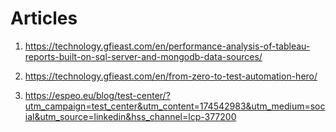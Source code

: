 # Articles

1. https://technology.gfieast.com/en/performance-analysis-of-tableau-reports-built-on-sql-server-and-mongodb-data-sources/

2. https://technology.gfieast.com/en/from-zero-to-test-automation-hero/

3. https://espeo.eu/blog/test-center/?utm_campaign=test_center&utm_content=174542983&utm_medium=social&utm_source=linkedin&hss_channel=lcp-377200

